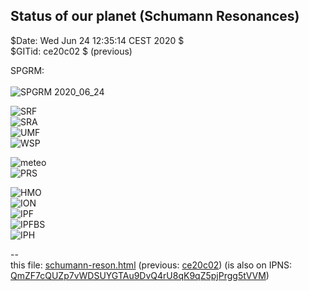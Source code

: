 <!DOCTYPE html><meta charset="utf8"/>

## Status of our planet (Schumann Resonances)

$Date: Wed Jun 24 12:35:14 CEST 2020 $<br>
$GITid: ce20c02 $ (previous)<br>

SPGRM:<br>
<br>
![SPGRM 2020_06_24](https://nocc.heartmath.org/spectrogram/gci003/SPGRM_2020_06_24_ch2.jpg)<br>

![SRF](http://sosrff.tsu.ru/new/srf.jpg)<br>
![SRA](http://sosrff.tsu.ru/new/sra.jpg)<br>
![UMF](http://sosrff.tsu.ru/new/umf.jpg)<br>
![WSP](http://sosrff.tsu.ru/new/wsp.jpg)<br>

![meteo](http://sosrff.tsu.ru/new/meteo_en.jpg)<br>
![PRS](http://sosrff.tsu.ru/new/prs.jpg)<br>

![HMO](http://sosrff.tsu.ru/new/hmo.jpg)<br>
![ION](http://sosrff.tsu.ru/new/ion.jpg)<br>
![IPF](http://sosrff.tsu.ru/new/ipf.jpg)<br>
![IPFBS](http://sosrff.tsu.ru/new/ipfbs.jpg)<br>
![IPH](http://sosrff.tsu.ru/new/iph.jpg)<br>

--&nbsp;<br>
this file: [schumann-reson.html](schumann-reson.html) (previous: [ce20c02](https://github.com/Advancement-of-Civilization-Effort/NOCC/blob/ce20c02/schumann-reson.html))
(is also on IPNS: [QmZF7cQUZp7vWDSUYGTAu9DvQ4rU8qK9qZ5pjPrgg5tVVM](https://gateway.ipfs.io/ipns/QmZF7cQUZp7vWDSUYGTAu9DvQ4rU8qK9qZ5pjPrgg5tVVM))

